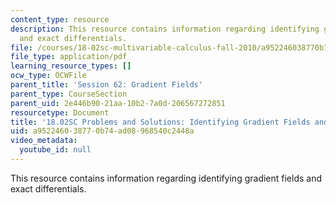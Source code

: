 ```yaml
---
content_type: resource
description: This resource contains information regarding identifying gradient fields
  and exact differentials.
file: /courses/18-02sc-multivariable-calculus-fall-2010/a952246038770b74ad08968540c2448a_MIT18_02SC_pb_62_comb.pdf
file_type: application/pdf
learning_resource_types: []
ocw_type: OCWFile
parent_title: 'Session 62: Gradient Fields'
parent_type: CourseSection
parent_uid: 2e446b90-21aa-10b2-7a0d-206567272851
resourcetype: Document
title: '18.02SC Problems and Solutions: Identifying Gradient Fields and Exact Differentials'
uid: a9522460-3877-0b74-ad08-968540c2448a
video_metadata:
  youtube_id: null
---
```

This resource contains information regarding identifying gradient fields and exact differentials.

